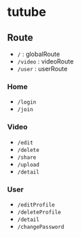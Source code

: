 # tutube

## Route

- `/` : globalRoute
- `/video` : videoRoute
- `/user` : userRoute

### Home

- `/login`
- `/join`

### Video

- `/edit`
- `/delete`
- `/share`
- `/upload`
- `/detail`

### User

- `/editProfile`
- `/deleteProfile`
- `/detail`
- `/changePassword`
